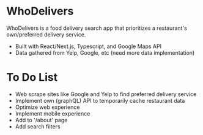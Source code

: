 # WhoDelivers

WhoDelivers is a food delivery search app that prioritizes a restaurant's own/preferred delivery service.

  - Built with React/Next.js, Typescript, and Google Maps API
  - Data gathered from Yelp, Google, etc (need more data implementation)

# To Do List

  - Web scrape sites like Google and Yelp to find preferred delivery service
  - Implement own (graphQL) API to temporarily cache restaurant data
  - Optimize web experience
  - Implement mobile experience
  - Add to '/about' page
  - Add search filters
